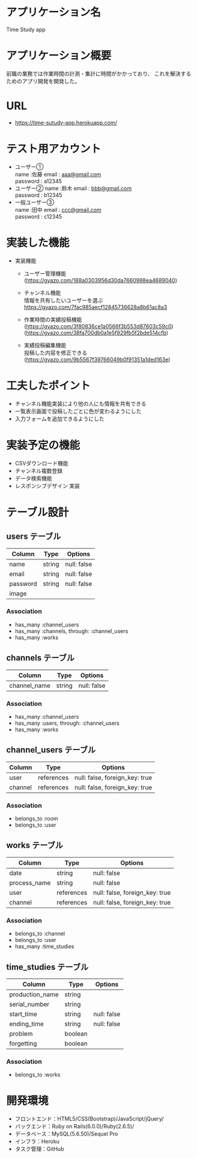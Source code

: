 # アプリケーション名
 Time Study app
# アプリケーション概要
前職の業務では作業時間の計測・集計に時間がかかっており、
これを解決するためのアプリ開発を開発した。


# URL
- https://time-sutudy-app.herokuapp.com/
# テスト用アカウント
- ユーザー①  
name :佐藤
email : aaa@gmail.com  
password : a12345  
- ユーザー②
name :鈴木
email : bbb@gmail.com  
password : b12345  
- 一般ユーザー③  
name :田中
email : ccc@gmail.com  
password : c12345


# 実装した機能
  - 実装機能
    - ユーザー管理機能  
      (https://gyazo.com/188a0303956d30da7660988ea4689040)

    - チャンネル機能  
      情報を共有したいユーザーを選ぶ
      https://gyazo.com/7fac985aecf12845736628a8b61ac8a3

    - 作業時間の実績投稿機能  
      (https://gyazo.com/3f80836ce1a0566f3b553d87603c59c0)
      (https://gyazo.com/38fa700db0a1e5f929fb5f2bde514cfb)

    - 実績投稿編集機能  
      投稿した内容を修正できる
      (https://gyazo.com/9b5567f39766049b0f91351a1ded163e)

# 工夫したポイント
  - チャンネル機能実装により他の人にも情報を共有できる
  - 一覧表示画面で投稿したごとに色が変わるようにした
  - 入力フォームを追加できるようにした

# 実装予定の機能
  - CSVダウンロード機能
  - チャンネル複数登録
  - データ検索機能
  - レスポンシブデザイン 実装

# テーブル設計

## users テーブル

| Column        | Type    | Options     |
| ------------- | ------- | ----------- |
| name          | string  | null: false |
| email         | string  | null: false |
| password      | string  | null: false |
| image  

### Association
- has_many :channel_users
- has_many :channels, through: :channel_users
- has_many :works



## channels テーブル
| Column         | Type   | Options     |
| -------------- | ------ | ----------- |
| channel_name   | string | null: false |

### Association
- has_many :channel_users
- has_many :users, through: :channel_users
- has_many :works




## channel_users テーブル

| Column    | Type       | Options                        |
| --------- | ---------- | ------------------------------ |
| user      | references | null: false, foreign_key: true |
| channel   | references | null: false, foreign_key: true |

### Association
- belongs_to :room
- belongs_to :user




## works テーブル

| Column       | Type       | Options                        |
| ------------ | ---------- | ------------------------------ |
| date         | string     | null: false                    |
| process_name | string     | null: false                    |
| user         | references | null: false, foreign_key: true |
| channel      | references | null: false, foreign_key: true |

### Association
- belongs_to :channel
- belongs_to :user
- has_many :time_studies





## time_studies テーブル

| Column               | Type       | Options                        |
| -------------------- | ---------- | ------------------------------ |
| production_name      | string     |                                |
| serial_number        | string     |                                |
| start_time           | string     | null: false                    |
| ending_time          | string     | null: false                    |
| problem              | boolean    |                                |
| forgetting           | boolean    |                                |for




### Association
- belongs_to :works


# 開発環境
- フロントエンド：HTML5/CSS(Bootstrap)/JavaScript/jQuery/
- バックエンド：Ruby on Rails(6.0.0)/Ruby(2.6.5)/
- データベース：MySQL(5.6.50)/Sequel Pro
- インフラ：Heroku
- タスク管理：GitHub